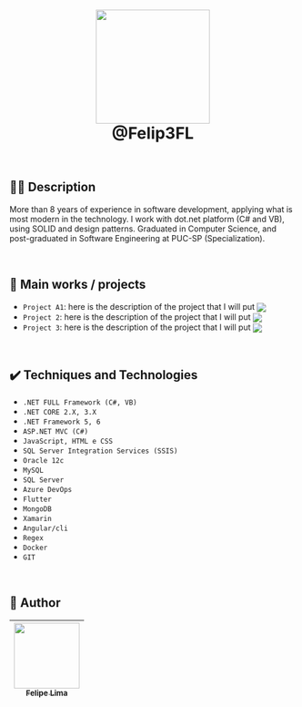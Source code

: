 <h1 align="center"> <img src="https://user-images.githubusercontent.com/20684484/147514876-bf3dec5a-3afd-4d13-9e55-1624772f1ad4.png" width="200" align="center">
<br>@Felip3FL
</h1>
     

<br>

## 👨‍💻 Description

More than 8 years of experience in software development, applying what is most modern in the technology. I work with dot.net platform (C# and VB), using SOLID and design patterns. Graduated in Computer Science, and post-graduated in Software Engineering at PUC-SP (Specialization).

<br>

## 💼 Main works / projects

- `Project A1`: here is the description of the project that I will put <img src="https://img.shields.io/badge/STATUS-COMPLETE-blue" align="center" >
- `Project 2`: here is the description of the project that I will put <img src="https://img.shields.io/badge/STATUS-WORKING-green" align="center" >
- `Project 3`: here is the description of the project that I will put <img src="https://img.shields.io/badge/STATUS-STOPED-red" align="center" >

<br>

## ✔️ Techniques and Technologies

- ``.NET FULL Framework (C#, VB)``
- ``.NET CORE 2.X, 3.X``
- ``.NET Framework 5, 6``
- ``ASP.NET MVC (C#)``
- ``JavaScript, HTML e CSS``
- ``SQL Server Integration Services (SSIS)``
- ``Oracle 12c``
- ``MySQL``
- ``SQL Server``
- ``Azure DevOps``
- ``Flutter``
- ``MongoDB``
- ``Xamarin``
- ``Angular/cli``
- ``Regex``
- ``Docker``
- ``GIT``

<br>

## 📒 Author

| [<img src="https://github.com/felip3fl/FL_IMAGE_REPOSITORY/blob/main/Nick/XboxAvatar3.png?raw=true" width=115><br><sub>Felipe Lima</sub>](https://github.com/felip3fl) | 
| :---: 
  
<br>

<!---
felip3fl/felip3fl is a ✨ special ✨ repository because its `README.md` (this file) appears on your GitHub profile.
You can click the Preview link to take a look at your changes.
--->
